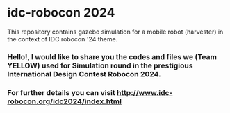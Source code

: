 # idc-robocon 2024
This repository contains gazebo simulation for a mobile robot (harvester) in the context of IDC robocon '24 theme.

### Hello!, I would like to share you the codes and files we (Team YELLOW) used for Simulation round in the prestigious International Design Contest Robocon 2024.

### For further details you can visit http://www.idc-robocon.org/idc2024/index.html
